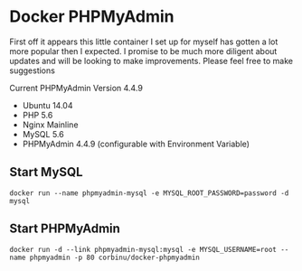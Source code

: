 Docker PHPMyAdmin
=================

First off it appears this little container I set up for myself has gotten a lot more popular then I expected. I promise to be much more diligent about updates and will be looking to make improvements. Please feel free to make suggestions

Current PHPMyAdmin Version 4.4.9

* Ubuntu 14.04
* PHP 5.6
* Nginx Mainline
* MySQL 5.6
* PHPMyAdmin 4.4.9 (configurable with Environment Variable)

## Start MySQL

`docker run --name phpmyadmin-mysql -e MYSQL_ROOT_PASSWORD=password -d mysql`

## Start PHPMyAdmin
`docker run -d --link phpmyadmin-mysql:mysql -e MYSQL_USERNAME=root --name phpmyadmin -p 80 corbinu/docker-phpmyadmin`
